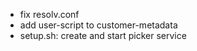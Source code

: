 * fix resolv.conf
* add user-script to customer-metadata
* setup.sh: create and start picker service

